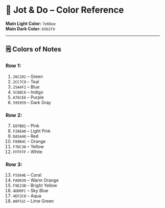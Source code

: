 # 📝 Jot & Do – Color Reference

**Main Light Color:** `7e66ee`  
**Main Dark Color:** `b5b2f4`

---

## 🗒️ Colors of Notes

### Row 1:
1. `26C281` – Green  
2. `2CC7C9` – Teal  
3. `25A4F2` – Blue  
4. `5C6BC0` – Indigo  
5. `A76CE6` – Purple  
6. `595959` – Dark Gray  

### Row 2:
7. `E07BD2` – Pink  
8. `F28EA0` – Light Pink  
9. `DA5A48` – Red  
10. `F89B4C` – Orange  
11. `F7DC3A` – Yellow  
12. `FFFFFF` – White  

### Row 3:
13. `F5564E` – Coral  
14. `FA9839` – Warm Orange  
15. `F9E23B` – Bright Yellow  
16. `4DD0FC` – Sky Blue  
17. `4EF2C0` – Aqua  
18. `A0F51C` – Lime Green  
